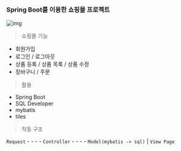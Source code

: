 ### Spring Boot를 이용한 쇼핑몰 프로젝트

![img](https://www.google.com/url?sa=i&url=https%3A%2F%2Fvelog.io%2F%40ayoung0073%2Fspringboot-MyBatis&psig=AOvVaw379DR9NPtbyT8i-LR7rKLp&ust=1635572164601000&source=images&cd=vfe&ved=0CAsQjRxqFwoTCPDs8aLz7vMCFQAAAAAdAAAAABAT)

> 쇼핑몰 기능

- 회원가입
- 로그인 / 로그아웃
- 상품 등록 / 상품 목록 / 상품 수정
- 장바구니 / 주문

> 활용

- Spring Boot
- SQL Developer
- mybatis
- tiles

> 작동 구조

`Request`  -	-	-	-	 `Controller` -	-	-	-  `Model(mybatis -> sql)`
                          |
	                   `View Page`	

			   

